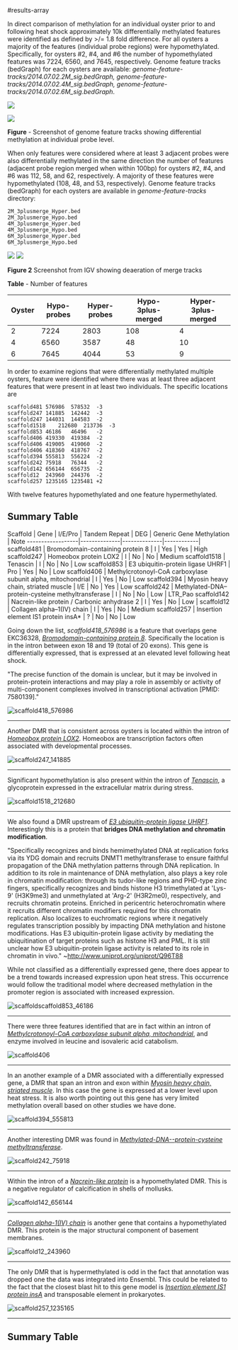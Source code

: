 #results-array

In direct comparison of methylation for an individual oyster prior to and following heat shock approximately 10k differentially methylated features were identified as defined by >/= 1.8 fold difference.  For all oysters a majority of the features (individual probe regions) were hypomethylated. Specifically, for oysters #2, #4, and #6 the number of hypomethylated features was 7224, 6560, and 7645, respectively.  Genome feature tracks (bedGraph) for each oysters are available:  _genome-feature-tracks/2014.07.02.2M_sig.bedGraph, genome-feature-tracks/2014.07.02.4M_sig.bedGraph, genome-feature-tracks/2014.07.02.6M_sig.bedGraph_.   

![](./figures/igv-dmr-1.png)

![](https://www.authorea.com/users/3858/articles/18000/master/file/figures/igv-dmr-1.png)

**Figure** - Screenshot of genome feature tracks showing differential methylation at individual probe level.


When only features were considered where at least 3 adjacent probes were also differentially methylated in the same direction the number of features (adjacent probe region merged when within 100bp) for oysters #2, #4, and #6 was 112, 58, and 62, respectively.  A majority of these features were hypomethylated (108, 48, and 53, respectively). Genome feature tracks (bedGraph) for each oysters are available in _genome-feature-tracks_ directory: 
```  
2M_3plusmerge_Hyper.bed2M_3plusmerge_Hypo.bed4M_3plusmerge_Hyper.bed4M_3plusmerge_Hypo.bed6M_3plusmerge_Hyper.bed6M_3plusmerge_Hypo.bed
```

![](./figures/igv-dmr-2.png)
![](https://www.authorea.com/users/3858/articles/18000/master/file/figures/igv-dmr-2.png)

**Figure 2** Screenshot from IGV showing deaeration of merge tracks

**Table** - Number of features

Oyster | Hypo-probes | Hyper-probes | Hypo-3plus-merged | Hyper-3plus-merged
--- | --- | --- | --- | ---
2 | 7224 | 2803 | 108 | 4
4 | 6560 | 3587 | 48 | 10
6 | 7645 | 4044 | 53 | 9


In order to examine regions that were differentially methylated multiple oysters, feature were identified where there was at least three adjacent features that were present in at least two individuals. The specific locations are

```
scaffold481 576986  578532  -3
scaffold247 141885  142442  -3
scaffold247 144031  144583  -2
scaffold1518    212680  213736  -3
scaffold853 46186   46496   -2
scaffold406 419330  419384  -2
scaffold406 419005  419060  -2
scaffold406 418360  418767  -2
scaffold394 555813  556224  -2
scaffold242 75918   76344   -2
scaffold142 656144  656735  -2
scaffold12  243960  244376  -2
scaffold257 1235165 1235481 +2
```

With twelve features hypomethylated and one feature hypermethylated.

## Summary Table

Scaffold		|     Gene     |   I/E/Pro  |  Tandem Repeat | DEG | Generic Gene Methylation | Note
------------------|--------------|--------------|------------| 
scaffold481 | Bromodomain-containing protein 8 | I | Yes |  Yes | High
scaffold247 | Homeobox protein LOX2 | I | No | No | Medium
scaffold1518 | Tenascin | I | No | No | Low
scaffold853 |  E3 ubiquitin-protein ligase UHRF1 | Pro | Yes | No | Low
scaffold406 | Methylcrotonoyl-CoA carboxylase subunit alpha, mitochondrial | I  | Yes | No | Low
scaffold394 | Myosin heavy chain, striated muscle | I/E | No | Yes | Low
scaffold242 | Methylated-DNA–protein-cysteine methyltransferase | I | No | No | Low | LTR_Pao
scaffold142 | Nacrein-like protein / Carbonic anhydrase 2 | I | Yes | No | Low | 
scaffold12 | Collagen alpha–1(IV) chain | I | Yes | No | Medium
scaffold257 |  Insertion element IS1 protein insA* | ? | No | No | Low


Going down the list, _scaffold418_576986_ is a feature that overlaps gene EKC36328, [_Bromodomain-containing protein 8_](http://www.uniprot.org/uniprot/K1QRE8). Specifically the location is in the intron between exon 18 and 19 (total of 20 exons). This gene is differentially expressed, that is expressed at an elevated level following heat shock.

"The precise function of the domain is unclear, but it may be involved in protein-protein interactions and may play a role in assembly or activity of multi-component complexes involved in transcriptional activation [PMID: 7580139]."


![scaffold418_576986](./figures/scaffold481_576986.png)

---
Another DMR that is consistent across oysters is located within the intron of [_Homeobox protein LOX2_](http://www.uniprot.org/uniprot/K1RXD0). Homeobox are transcription factors often associated with developmental processes.


![scaffold247_141885](./figures/scaffold247_141885.png)

---

Significant hypomethylation is also present within the intron of [_Tenascin_](http://www.uniprot.org/uniprot/K1PZ30), a glycoprotein expressed in the extracellular matrix during stress.

![scaffold1518_212680](./figures/scaffold1518_212680.png)  

---

We also found a DMR upstream of [_E3 ubiquitin-protein ligase UHRF1_](http://www.ncbi.nlm.nih.gov/protein?cmd=Retrieve&dopt=GenPept&list_uids=405967132).  Interestingly this is a protein that **bridges DNA methylation and chromatin modification**. 

"Specifically recognizes and binds hemimethylated DNA at replication forks via its YDG domain and recruits DNMT1 methyltransferase to ensure faithful propagation of the DNA methylation patterns through DNA replication. In addition to its role in maintenance of DNA methylation, also plays a key role in chromatin modification: through its tudor-like regions and PHD-type zinc fingers, specifically recognizes and binds histone H3 trimethylated at 'Lys-9' (H3K9me3) and unmethylated at 'Arg-2' (H3R2me0), respectively, and recruits chromatin proteins. Enriched in pericentric heterochromatin where it recruits different chromatin modifiers required for this chromatin replication. Also localizes to euchromatic regions where it negatively regulates transcription possibly by impacting DNA methylation and histone modifications. Has E3 ubiquitin-protein ligase activity by mediating the ubiquitination of target proteins such as histone H3 and PML. It is still unclear how E3 ubiquitin-protein ligase activity is related to its role in chromatin in vivo." ~http://www.uniprot.org/uniprot/Q96T88

While not classified as a differentially expressed gene, there does appear to be a trend towards increased expression upon heat stress. This occurrence would follow the traditional model where decreased methylation in the promoter region is associated with increased expression.

![scaffoldscaffold853_46186](./figures/scaffold853_46186.png)  

---

There were three features identified that are in fact within an intron of [_Methylcrotonoyl-CoA carboxylase subunit alpha, mitochondrial_](http://www.uniprot.org/uniprot/K1RSA6), and enzyme involved in leucine and isovaleric acid catabolism.

![scaffold406](./figures/scaffold406.png)  

---

In an another example of a DMR associated with a differentially expressed gene, a DMR that span an intron and exon within [_Myosin heavy chain, striated muscle_](http://www.uniprot.org/uniprot/K1RSS3).  In this case the gene is expressed at a lower level upon heat stress.  It is also worth pointing out this gene has very limited methylation overall based on other studies we have done. 

![scaffold394_555813](./figures/scaffold394_555813.png)

---

Another interesting DMR was found in [_Methylated-DNA--protein-cysteine methyltransferase_](http://www.uniprot.org/uniprot/K1RE67). 

![scaffold242_75918](./figures/scaffold242_75918.png)

---

Within the intron of a [_Nacrein-like protein_](http://www.uniprot.org/uniprot/A0ZSF7) is a hypomethylated DMR.  This is a negative regulator of calcification in shells of mollusks. 

![scaffold142_656144](./figures/scaffold142_656144.png)


---

[_Collagen alpha-1(IV) chain_](http://www.uniprot.org/uniprot/P02462) is another gene that contains a hypomethylated DMR. This protein is the major structural component of basement membranes.

![scaffold12_243960](./figures/scaffold12_243960.png)

---

The only DMR that is hypermethylated is odd in the fact that annotation was dropped one the data was integrated into Ensembl. This could be related to the fact that the closest blast hit to this gene model is [_Insertion element IS1 protein insA_](http://www.uniprot.org/uniprot/P19767) and transposable element in prokaryotes.


![scaffold257_1235165](./figures/scaffold257_1235165.png)

---

## Summary Table

